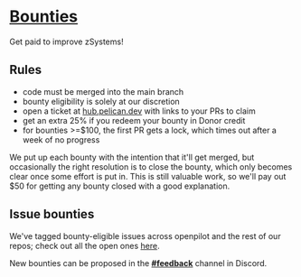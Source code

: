 # [Bounties](https://github.com/zhw1nq/panel/issues?q=is%3Aopen+is%3Aissue+label%3A%22%F0%9F%92%B5+bounty%22)

Get paid to improve zSystems!

## Rules

* code must be merged into the main branch
* bounty eligibility is solely at our discretion
* open a ticket at [hub.pelican.dev](https://hub.pelican.dev/tickets) with links to your PRs to claim
* get an extra 25% if you redeem your bounty in Donor credit
* for bounties >=$100, the first PR gets a lock, which times out after a week of no progress

We put up each bounty with the intention that it'll get merged, but occasionally the right resolution is to close the bounty, which only becomes clear once some effort is put in. 
This is still valuable work, so we'll pay out $50 for getting any bounty closed with a good explanation.

## Issue bounties

We've tagged bounty-eligible issues across openpilot and the rest of our repos; check out all the open ones [here](https://github.com/zhw1nq/panel/issues?q=is%3Aopen+is%3Aissue+label%3A%22%F0%9F%92%B5+bounty%22).

New bounties can be proposed in the [**#feedback**](https://discord.com/channels/1218730176297439332/1218732581797892220) channel in Discord.
